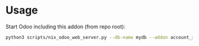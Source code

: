 # Usage

Start Odoo including this addon (from repo root):

```bash
python3 scripts/nix_odoo_web_server.py --db-name mydb --addon account_invoice_block_payment
```

